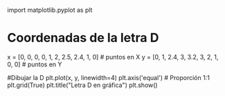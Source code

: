 import matplotlib.pyplot as plt
# Coordenadas de la letra D
x = [0, 0, 0, 0, 1, 2, 2.5, 2.4, 1, 0]  # puntos en X
y = [0, 1, 2.4, 3, 3.2, 3, 2, 1, 0, 0]  # puntos en Y

 #Dibujar la D
plt.plot(x, y, linewidth=4)
plt.axis('equal')     # Proporción 1:1
plt.grid(True)
plt.title("Letra D en gráfica")
plt.show()